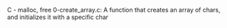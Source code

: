 C - malloc, free
0-create_array.c: A function that creates an array of chars, and initializes it with a specific char
